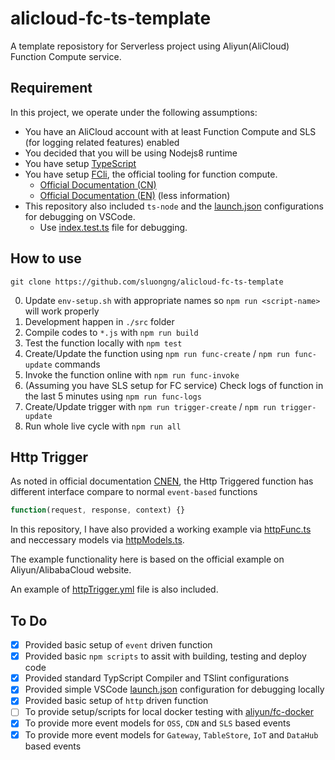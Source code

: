# alicloud-fc-ts-template

A template reposistory for Serverless project using Aliyun(AliCloud) Function Compute service.

## Requirement

In this project, we operate under the following assumptions:

- You have an AliCloud account with at least Function Compute and SLS (for logging related features) enabled
- You decided that you will be using Nodejs8 runtime
- You have setup [TypeScript](https://www.typescriptlang.org/docs/handbook/typescript-in-5-minutes.html)
- You have setup [FCli](https://github.com/aliyun/fcli), the official tooling for function compute.
    - [Official Documentation (CN)](https://help.aliyun.com/document_detail/52995.html)
    - [Official Documentation (EN)](https://www.alibabacloud.com/help/doc-detail/52995.htm) (less information)
- This repository also included `ts-node` and the [launch.json](.vscode/launch.json) configurations for debugging on VSCode.
    - Use [index.test.ts](src/index.test.ts) file for debugging.

## How to use

```shell
git clone https://github.com/sluongng/alicloud-fc-ts-template
```

0. Update `env-setup.sh` with appropriate names so `npm run <script-name>` will work properly
1. Development happen in `./src` folder
2. Compile codes to `*.js` with `npm run build`
3. Test the function locally with `npm test`
4. Create/Update the function using `npm run func-create` / `npm run func-update` commands
5. Invoke the function online with `npm run func-invoke`
6. (Assuming you have SLS setup for FC service) Check logs of function in the last 5 minutes using `npm run func-logs`
7. Create/Update trigger with `npm run trigger-create` / `npm run trigger-update`
8. Run whole live cycle with `npm run all`

## Http Trigger

As noted in official documentation [CN](https://help.aliyun.com/document_detail/71229.html?spm=a2c4g.11186623.6.622.9vR6BY)[EN](https://www.alibabacloud.com/help/doc-detail/71229.htm#HTTP%20trigger%20interface%20format), the Http Triggered function has different interface compare to normal `event-based` functions

```javascript
function(request, response, context) {}
```

In this repository, I have also provided a working example via [httpFunc.ts](src/httpFunc.ts) and neccessary models via [httpModels.ts](src/alicloud/httpModels.ts).

The example functionality here is based on the official example on Aliyun/AlibabaCloud website.

An example of [httpTrigger.yml](triggers/httpTrigger.yml) file is also included.

## To Do

- [x] Provided basic setup of `event` driven function
- [x] Provided basic `npm scripts` to assit with building, testing and deploy code
- [x] Provided standard TypScript Compiler and TSlint configurations
- [x] Provided simple VSCode [launch.json](.vscode/launch.json) configuration for debugging locally
- [x] Provided basic setup of `http` driven function
- [ ] To provide setup/scripts for local docker testing with [aliyun/fc-docker](https://github.com/aliyun/fc-docker)
- [x] To provide more event models for `OSS`, `CDN` and `SLS` based events
- [x] To provide more event models for `Gateway`, `TableStore`, `IoT` and `DataHub` based events
